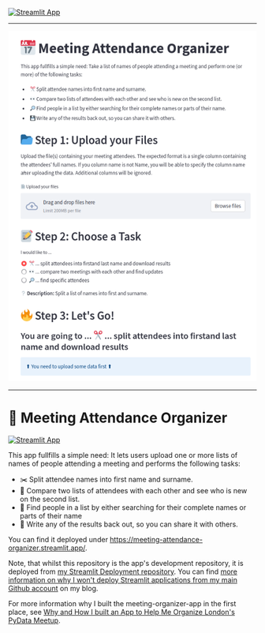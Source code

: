 
[![Streamlit App](https://static.streamlit.io/badges/streamlit_badge_black_white.svg)](https://meeting-attendance-organizer.streamlit.app/)

---
![Meeting Attendance Organizer](ui.png)

---
# 📅 Meeting Attendance Organizer

[![Streamlit App](https://static.streamlit.io/badges/streamlit_badge_black_white.svg)](https://meeting-attendance-organizer.streamlit.app/)

This app fullfills a simple need: It lets users upload one or more lists of names of people attending a meeting and performs the following tasks:

* ✂️ Split attendee names into first name and surname.
* 👀 Compare two lists of attendees with each other and see who is new on the second list.
* 🔎 Find people in a list by either searching for their complete names or parts of their name
* 💾 Write any of the results back out, so you can share it with others.

You can find it deployed under https://meeting-attendance-organizer.streamlit.app/.

Note, that whilst this repository is the app's development repository, it is deployed from [my Streamlit Deployment repository](https://github.com/walkenho-streamlit). You can find [more information on why I won't deploy Streamlit applications from my main Github account](https://walkenho.github.io/excuse-me-streamlit-cloud-you-want-what/) on my blog.

For more information why I built the meeting-organizer-app in the first place, see [Why and How I built an App to Help Me Organize London's PyData Meetup](https://walkenho.github.io/building-a-meeting-organizer-app-with-streamlit/). 
